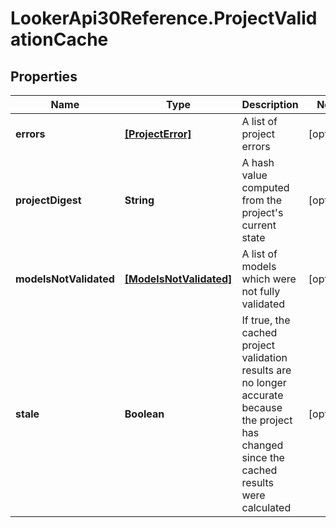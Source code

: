 # LookerApi30Reference.ProjectValidationCache

## Properties
Name | Type | Description | Notes
------------ | ------------- | ------------- | -------------
**errors** | [**[ProjectError]**](ProjectError.md) | A list of project errors | [optional] 
**projectDigest** | **String** | A hash value computed from the project&#39;s current state | [optional] 
**modelsNotValidated** | [**[ModelsNotValidated]**](ModelsNotValidated.md) | A list of models which were not fully validated | [optional] 
**stale** | **Boolean** | If true, the cached project validation results are no longer accurate because the project has changed since the cached results were calculated | [optional] 


